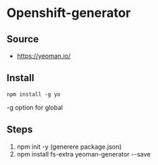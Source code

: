 # Openshift-generator

## Source
* https://yeoman.io/

## Install

    npm install -g yo

-g option for global

## Steps

1. npm init -y (generere package.json)
2. npm install fs-extra yeoman-generator --save 